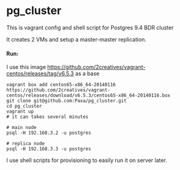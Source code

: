 pg_cluster
==========

This is vagrant config and shell script for Postgres 9.4 BDR cluster

It creates 2 VMs and setup a master-master replication.

#### Run:

I use this image https://github.com/2creatives/vagrant-centos/releases/tag/v6.5.3 as a base

```shell
vagrant box add centos65-x86_64-20140116 https://github.com/2creatives/vagrant-centos/releases/download/v6.5.3/centos65-x86_64-20140116.box
git clone git@github.com:Paxa/pg_cluster.git
cd pg_cluster
vagrant up
# it can takes several minutes

# main node
psql -H 192.168.3.2 -u postgres

# replica node
psql -H 192.168.3.3 -u postgres

```

I use shell scripts for provisioning to easily run it on server later.
